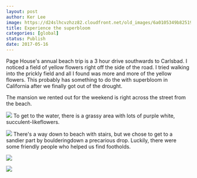 ```yaml
---
layout: post
author: Ker Lee
image: https://d24slhcvzhzz82.cloudfront.net/old_images/6a0105349b8251970b01b7c8f70587970b-320wi.jpg
title: Experience the superbloom
categories: [global]
status: Publish
date: 2017-05-16
---
```


Page House's annual beach trip is a 3 hour drive southwards to Carlsbad. I noticed a field of yellow flowers right off the side of the road. I tried walking into the prickly field and all I found was more and more of the yellow flowers. This probably has something to do the with superbloom in California after we finally got out of the drought.

The mansion we rented out for the weekend is right across the street from the beach.


![](https://d24slhcvzhzz82.cloudfront.net/old_images/6a0105349b8251970b01b7c8f7057f970b-320wi.jpg)
To get to the water, there is a grassy area with lots of purple white, succulent-likeflowers.


![](https://d24slhcvzhzz82.cloudfront.net/old_images/6a0105349b8251970b01b7c8f7058c970b-320wi.jpg)
There's a way down to beach with stairs, but we chose to get to a sandier part by boulderingdown a precarious drop. Luckily, there were some friendly people who helped us find footholds.


![](https://d24slhcvzhzz82.cloudfront.net/old_images/caltech_as_it_happens/6a0105349b8251970b01b7c8f70577970b.jpg)

![](https://d24slhcvzhzz82.cloudfront.net/old_images/caltech_as_it_happens/6a0105349b8251970b01b7c8f7057b970b.jpg)

